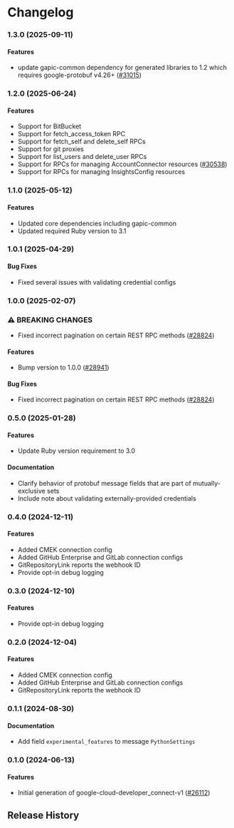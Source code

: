 # Changelog

### 1.3.0 (2025-09-11)

#### Features

* update gapic-common dependency for generated libraries to 1.2 which requires google-protobuf v4.26+ ([#31015](https://github.com/googleapis/google-cloud-ruby/issues/31015)) 

### 1.2.0 (2025-06-24)

#### Features

* Support for BitBucket 
* Support for fetch_access_token RPC 
* Support for fetch_self and delete_self RPCs 
* Support for git proxies 
* Support for list_users and delete_user RPCs 
* Support for RPCs for managing AccountConnector resources ([#30538](https://github.com/googleapis/google-cloud-ruby/issues/30538)) 
* Support for RPCs for managing InsightsConfig resources 

### 1.1.0 (2025-05-12)

#### Features

* Updated core dependencies including gapic-common 
* Updated required Ruby version to 3.1 

### 1.0.1 (2025-04-29)

#### Bug Fixes

* Fixed several issues with validating credential configs 

### 1.0.0 (2025-02-07)

### ⚠ BREAKING CHANGES

* Fixed incorrect pagination on certain REST RPC methods ([#28824](https://github.com/googleapis/google-cloud-ruby/issues/28824))

#### Features

* Bump version to 1.0.0 ([#28941](https://github.com/googleapis/google-cloud-ruby/issues/28941)) 
#### Bug Fixes

* Fixed incorrect pagination on certain REST RPC methods ([#28824](https://github.com/googleapis/google-cloud-ruby/issues/28824)) 

### 0.5.0 (2025-01-28)

#### Features

* Update Ruby version requirement to 3.0 
#### Documentation

* Clarify behavior of protobuf message fields that are part of mutually-exclusive sets 
* Include note about validating externally-provided credentials 

### 0.4.0 (2024-12-11)

#### Features

* Added CMEK connection config 
* Added GitHub Enterprise and GitLab connection configs 
* GitRepositoryLink reports the webhook ID 
* Provide opt-in debug logging 

### 0.3.0 (2024-12-10)

#### Features

* Provide opt-in debug logging 

### 0.2.0 (2024-12-04)

#### Features

* Added CMEK connection config 
* Added GitHub Enterprise and GitLab connection configs 
* GitRepositoryLink reports the webhook ID 

### 0.1.1 (2024-08-30)

#### Documentation

* Add field `experimental_features` to message `PythonSettings` 

### 0.1.0 (2024-06-13)

#### Features

* Initial generation of google-cloud-developer_connect-v1 ([#26112](https://github.com/googleapis/google-cloud-ruby/issues/26112)) 

## Release History

